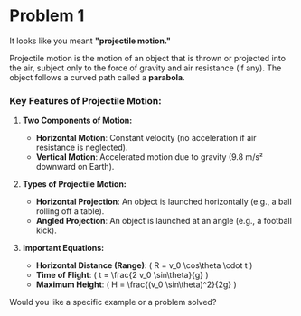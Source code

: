 # Problem 1
It looks like you meant **"projectile motion."** 

Projectile motion is the motion of an object that is thrown or projected into the air, subject only to the force of gravity and air resistance (if any). The object follows a curved path called a **parabola**.

### Key Features of Projectile Motion:
1. **Two Components of Motion:**
   - **Horizontal Motion**: Constant velocity (no acceleration if air resistance is neglected).
   - **Vertical Motion**: Accelerated motion due to gravity (9.8 m/s² downward on Earth).

2. **Types of Projectile Motion:**
   - **Horizontal Projection**: An object is launched horizontally (e.g., a ball rolling off a table).
   - **Angled Projection**: An object is launched at an angle (e.g., a football kick).

3. **Important Equations:**
   - **Horizontal Distance (Range)**: \( R = v_0 \cos\theta \cdot t \)
   - **Time of Flight**: \( t = \frac{2 v_0 \sin\theta}{g} \)
   - **Maximum Height**: \( H = \frac{(v_0 \sin\theta)^2}{2g} \)

Would you like a specific example or a problem solved?